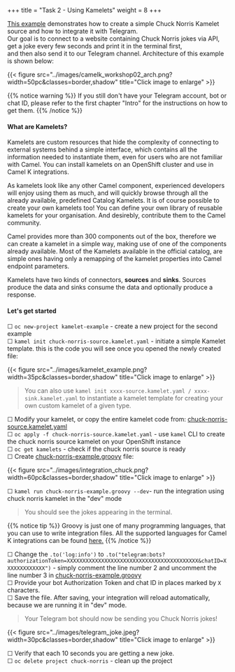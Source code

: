 +++
title = "Task 2 - Using Kamelets"
weight = 8
+++

[This example](https://github.com/camel-k-integration-workshop/camel-k-workshop/tree/main/02-kamelets-examples) demonstrates how to create a simple Chuck Norris Kamelet source and how to integrate it with Telegram.  \
Our goal is to connect to a website containing Chuck Norris jokes via API, get a joke every few seconds and print it in the terminal first,  \
and then also send it to our Telegram channel. Architecture of this example is shown below:

{{< figure src="../images/camelk_workshop02_arch.png?width=50pc&classes=border,shadow" title="Click image to enlarge" >}}

{{% notice warning %}}
If you still don't have your Telegram account, bot or chat ID, please refer to the first chapter "Intro" for the instructions on how to get them.
{{% /notice %}}
 

#### What are Kamelets? 

Kamelets are custom resources that hide the complexity of connecting to external systems behind a simple interface, which contains all the information needed to instantiate them, even for users who are not familiar with Camel. You can install kamelets on an OpenShift cluster and use in Camel K integrations.

As kamelets look like any other Camel component, experienced developers will enjoy using them as much, and will quickly browse through all the already available, predefined Catalog Kamelets. It is of course possible to create your own kamelets too!
You can define your own library of reusable kamelets for your organisation. And desirebly, contribute them to the Camel community.

Camel provides more than 300 components out of the box, therefore we can create a kamelet in a simple way, making use of one of the components already available. Most of the Kamelets available in the official catalog, are simple ones having only a remapping of the kamelet properties into Camel endpoint parameters.

Kamelets have two kinds of connectors, **sources** and **sinks**. Sources produce the data and sinks consume the data and optionally produce a response. 


#### Let's get started

&#9744; `oc new-project kamelet-example` - create a new project for the second example \
&#9744; `kamel init chuck-norris-source.kamelet.yaml` - initiate a simple Kamelet template. this is the code you will see once you opened the newly created file:

{{< figure src="../images/kamelet_example.png?width=35pc&classes=border,shadow" title="Click image to enlarge" >}}

> You can also use `kamel init xxxx-source.kamelet.yaml / xxxx-sink.kamelet.yaml` to instantiate a kamelet template for creating your own custom kamelet of a given type.

&#9744; Modify your kamelet, or copy the entire kamelet code from: [chuck-norris-source.kamelet.yaml](https://github.com/camel-k-integration-workshop/camel-k-workshop/blob/main/02-kamelets-examples/chuck-norris-source.kamelet.yaml)  \
&#9744; `oc apply -f chuck-norris-source.kamelet.yaml` - use `kamel` CLI to create the chuck norris source kamelet on your OpenShift instance \
&#9744; `oc get kamelets` - check if the chuck norris source is ready \
&#9744; Create [chuck-norris-example.groovy](https://github.com/camel-k-integration-workshop/camel-k-workshop/blob/main/02-kamelets-examples/chuck-norris-example.groovy) file:

{{< figure src="../images/integration_chuck.png?width=60pc&classes=border,shadow" title="Click image to enlarge" >}}

&#9744; `kamel run chuck-norris-example.groovy --dev`- run the integration using chuck norris kamelet in the "dev" mode 

> You should see the jokes appearing in the terminal. 

{{% notice tip %}}
Groovy is just one of many programming languages, that you can use to write integration files. All the supported languages for Camel K integrations can be found [here.](https://camel.apache.org/camel-k/1.8.x/languages/languages.html)
{{% /notice %}}


&#9744; Change the `.to('log:info')` to `.to("telegram:bots?authorizationToken=XXXXXXXXXXXXXXXXXXXXXXXXXXXXXXXXXXXXXXXXXX&chatID=XXXXXXXXXXXXX")`  - simply comment the line number 2 and uncomment the line number 3 in [chuck-norris-example.groovy](https://github.com/camel-k-integration-workshop/camel-k-workshop/blob/main/02-kamelets-examples/chuck-norris-example.groovy)  \
&#9744; Provide your bot Authorization Token and chat ID in places marked by `X` characters.  \
&#9744; Save the file. After saving, your integration will reload automatically, because we are running it in "dev" mode.
> Your Telegram bot should now be sending you Chuck Norris jokes!

{{< figure src="../images/telegram_joke.jpeg?width=30pc&classes=border,shadow" title="Click image to enlarge" >}}

&#9744; Verify that each 10 seconds you are getting a new joke.  \
&#9744; `oc delete project chuck-norris` - clean up the project
